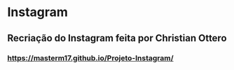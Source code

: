 # Instagram
## Recriação do Instagram feita por Christian Ottero

### https://masterm17.github.io/Projeto-Instagram/
